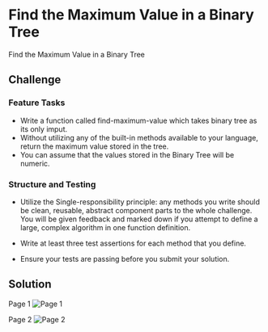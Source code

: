 # Find the Maximum Value in a Binary Tree
<!-- Short summary or background information -->
Find the Maximum Value in a Binary Tree

## Challenge

### Feature Tasks

- Write a function called find-maximum-value which takes binary tree as its only imput. 
- Without utilizing any of the built-in methods available to your language, return the maximum value stored in the tree. 
- You can assume that the values stored in the Binary Tree will be numeric.

### Structure and Testing
- Utilize the Single-responsibility principle: any methods you write should be clean, reusable, abstract component parts to the whole challenge. You will be given feedback and marked down if you attempt to define a large, complex algorithm in one function definition.

- Write at least three test assertions for each method that you define.

- Ensure your tests are passing before you submit your solution.

## Solution
<!-- Embedded whiteboard image -->
Page 1
![Page 1](/Users/amycohen/codefellows/401/whiteboard/data-structures-and-algorithms/src/day18/assets/day18-page1.jpg)

Page 2
![Page 2](/Users/amycohen/codefellows/401/whiteboard/data-structures-and-algorithms/src/day18/assets/day18-page2.jpg)
